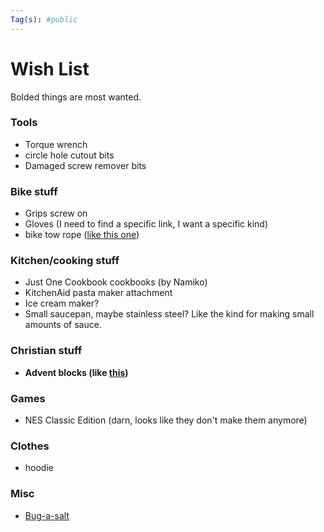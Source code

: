 ```yaml
---
Tag(s): #public
---
```


# Wish List

Bolded things are most wanted.

### Tools 
* Torque wrench
* circle hole cutout bits
* Damaged screw remover bits

### Bike stuff
* Grips screw on
* Gloves (I need to find a specific link, I want a specific kind)
* bike tow rope ([like this one]([](https://kidsrideshotgun.com/products/mtb-tow-rope)))

### Kitchen/cooking stuff
* Just One Cookbook cookbooks (by Namiko)
* KitchenAid pasta maker attachment
* Ice cream maker?
* Small saucepan, maybe stainless steel? Like the kind for making small amounts of sauce.

### Christian stuff
* **Advent blocks (like [this](https://goodkind.shop/products/advent-blocks-traditions-mode))**

### Games
- NES Classic Edition (darn, looks like they don't make them anymore)

### Clothes
- hoodie

### Misc
* [Bug-a-salt](https://www.bugasalt.com/pages/shop-collections#threezero)